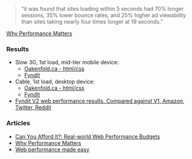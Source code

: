 > "it was found that sites loading within 5 seconds had 70% longer sessions, 35% lower bounce rates, and 25% higher ad viewability than sites taking nearly four times longer at 19 seconds."

<div  class='blockquote-cite'><a href="//developers.google.com/web/fundamentals/performance/why-performance-matters/">Why Performance Matters</a></div>


### Results
- Slow 3G, 1st load, mid-tier mobile device:
    - [Oakenfold.ca - html/css](//www.webpagetest.org/result/180614_05_424f6d40f4591afc32d5548729e33f17/)
    - [FyndIt](//www.webpagetest.org/result/180523_8H_0c5289bf762d4c72c14a09f2c7129f4d/)
- Cable, 1st load, desktop device:
    - [Oakenfold.ca - html/css](//www.webpagetest.org/result/180614_ZY_0fa370f9817e0e88d79b51704aa76082/)
    - [FyndIt](//www.webpagetest.org/result/180606_81_ebcc08448ba1ad156c1242ff762eee04/)
- [Fyndit V2 web performance results. Compared against V1, Amazon, Twitter, Reddit](//docs.google.com/spreadsheets/d/e/2PACX-1vSnScGMiZrGOEsZdyl-XyLQP16C3EAH2H0RW0LrAT-Nfouzm5GL7shK9ILnro-87gE9GMUP3nA_jXy1/pubhtml)

### Articles

- [Can You Afford It?: Real-world Web Performance Budgets](//infrequently.org/2017/10/can-you-afford-it-real-world-web-performance-budgets/)
- [Why Performance Matters](//developers.google.com/web/fundamentals/performance/why-performance-matters/)
- [Web performance made easy](//www.youtube.com/watch?v=Mv-l3-tJgGk)
